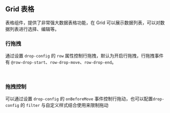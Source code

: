 <div class="demo-header">
<p class="overviewicon">
  <span class="wapi-list-form"/>
</p>

## Grid 表格

<nova-uxlink widget-name="Grid"></nova-uxlink>

表格组件，提供了非常强大数据表格功能，在 Grid 可以展示数据列表，可以对数据列表进行选择、编辑等。
</div>

### 行拖拽

通过设置 `drop-config` 的 `row` 属性控制行拖拽，默认为开启行拖拽，行拖拽事件有 `@row-drop-start`、`row-drop-move`、`row-drop-end`。

<nova-demo-view link="grid/drag/row-drag"></nova-demo-view>

<br>

### 拖拽控制

可以通过设置 `drop-config` 的 `onBeforeMove` 事件控制行拖动，也可以配置`drop-config` 的 `filter` 与自定义样式结合使用来限制拖动

<nova-demo-view link="grid/drag/row-drag-ctrl"></nova-demo-view>

<br>

